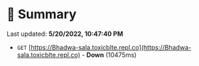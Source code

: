 # 📖 Summary
Last updated: **5/20/2022, 10:47:40 PM**

- `GET` [https://Bhadwa-sala.toxicblte.repl.co](https://Bhadwa-sala.toxicblte.repl.co) - **Down** (10475ms)
